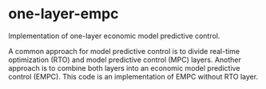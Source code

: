 # one-layer-empc
Implementation of one-layer economic model predictive control.

A common approach for model predictive control is to divide real-time optimization (RTO) and model predictive control (MPC) layers. Another approach is to combine both layers into an economic model predictive control (EMPC). This code is an implementation of EMPC without RTO layer.

